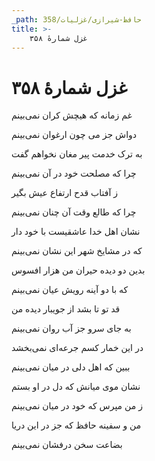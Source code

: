 ```yaml
---
_path: حافظ-شیرازی/غزلیات/358
title: >-
    غزل شمارهٔ ۳۵۸
---
```

# غزل شمارهٔ ۳۵۸

<div class="b" id="bn1"><div class="m1"><p>غم زمانه که هیچش کران نمی‌بینم</p></div>
<div class="m2"><p>دواش جز می چون ارغوان نمی‌بینم</p></div></div>
<div class="b" id="bn2"><div class="m1"><p>به ترک خدمت پیر مغان نخواهم گفت</p></div>
<div class="m2"><p>چرا که مصلحت خود در آن نمی‌بینم</p></div></div>
<div class="b" id="bn3"><div class="m1"><p>ز آفتاب قدح ارتفاع عیش بگیر</p></div>
<div class="m2"><p>چرا که طالع وقت آن چنان نمی‌بینم</p></div></div>
<div class="b" id="bn4"><div class="m1"><p>نشان اهل خدا عاشقیست با خود دار</p></div>
<div class="m2"><p>که در مشایخ شهر این نشان نمی‌بینم</p></div></div>
<div class="b" id="bn5"><div class="m1"><p>بدین دو دیده حیران من هزار افسوس</p></div>
<div class="m2"><p>که با دو آینه رویش عیان نمی‌بینم</p></div></div>
<div class="b" id="bn6"><div class="m1"><p>قد تو تا بشد از جویبار دیده من</p></div>
<div class="m2"><p>به جای سرو جز آب روان نمی‌بینم</p></div></div>
<div class="b" id="bn7"><div class="m1"><p>در این خمار کسم جرعه‌ای نمی‌بخشد</p></div>
<div class="m2"><p>ببین که اهل دلی در میان نمی‌بینم</p></div></div>
<div class="b" id="bn8"><div class="m1"><p>نشان موی میانش که دل در او بستم</p></div>
<div class="m2"><p>ز من مپرس که خود در میان نمی‌بینم</p></div></div>
<div class="b" id="bn9"><div class="m1"><p>من و سفینه حافظ که جز در این دریا</p></div>
<div class="m2"><p>بضاعت سخن درفشان نمی‌بینم</p></div></div>
